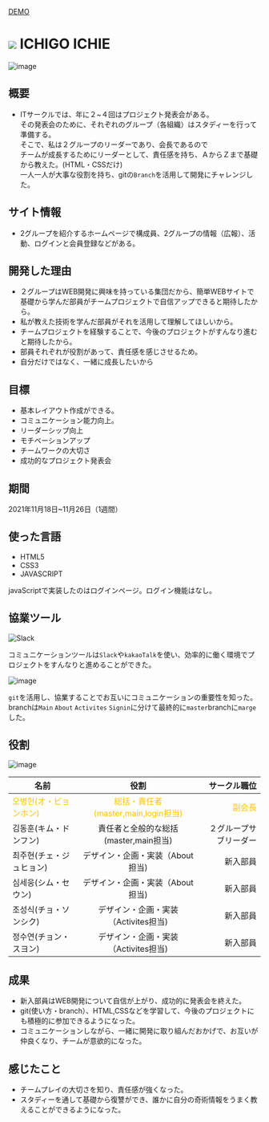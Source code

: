 <a href="https://hi1004.github.io/Jbit-IT-Group2-HomePage/" target="_blank">DEMO</a>

# <img src="https://hi1004.github.io/Jbit-IT-Group2-HomePage/favicon.ico" /> ICHIGO ICHIE

![image](https://user-images.githubusercontent.com/80688093/170961252-da901de7-6d36-4629-8ef3-88c516950e5f.png)

## 概要
- ITサークルでは、年に２~４回はプロジェクト発表会がある。</br>
その発表会のために、それぞれのグループ（各組織）はスタディーを行って準備する。</br>
  そこで、私は２グループのリーダーであり、会長であるので</br>
  チームが成長するためにリーダーとして、責任感を持ち、ＡからＺまで基礎から教えた。(HTML・CSSだけ)</br>
  一人一人が大事な役割を持ち、gitの`Branch`を活用して開発にチャレンジした。

## サイト情報
- 2グループを紹介するホームページで構成員、2グループの情報（広報）、活動、ログインと会員登録などがある。

## 開発した理由
- ２グループはWEB開発に興味を持っている集団だから、簡単WEBサイトで基礎から学んだ部員がチームプロジェクトで自信アップできると期待したから。
- 私が教えた技術を学んだ部員がそれを活用して理解してほしいから。
- チームプロジェクトを経験することで、今後のプロジェクトがすんなり進むと期待したから。
- 部員それぞれが役割があって、責任感を感じさせるため。
- 自分だけではなく、一緒に成長したいから

## 目標
- 基本レイアウト作成ができる。
- コミュニケーション能力向上。
- リーダーシップ向上
- モチベーションアップ
- チームワークの大切さ
- 成功的なプロジェクト発表会

## 期間
2021年11月18日~11月26日（1週間）

## 使った言語
- HTML5
- CSS3
- JAVASCRIPT

javaScriptで実装したのはログインページ。ログイン機能はなし。

## 協業ツール
![Slack](https://user-images.githubusercontent.com/80688093/170968960-1dc856a7-eb6b-4476-a669-f80029d7dd7b.png)

コミュニケーションツールは`Slack`や`kakaoTalk`を使い、効率的に働く環境でプロジェクトをすんなりと進めることができた。

![image](https://user-images.githubusercontent.com/80688093/170970334-2c8aadc8-35ac-41ad-ae5f-6ee8cacfa833.png)

`git`を活用し、協業することでお互いにコミュニケーションの重要性を知った。
branchは`Main` `About` `Activites` `Signin`に分けて最終的に`master`branchに`marge`した。

## 役割

![image](https://user-images.githubusercontent.com/80688093/170970916-fe71e353-d191-45b6-9521-1659f40223de.png)

名前 | 役割 | サークル職位
--|:--:|--:
<span style="color:#fdc000">오병헌(オ・ビョンホン)</span>|<span style="color:#fdc000">総括・責任者(master,main,login担当)</sapn>| <span style="color:#fdc000">副会長</span>
김동훈(キム・ドンフン) | 責任者と全般的な総括(master,main担当) | ２グループサブリーダー
최주현(チェ・ジュヒョン) | デザイン・企画・実装（About担当) | 新入部員
심세웅(シム・セウン) | デザイン・企画・実装（About担当) | 新入部員
조성식(チョ・ソンシク) | デザイン・企画・実装（Activites担当) | 新入部員
정수연(チョン・スヨン) | デザイン・企画・実装（Activites担当) | 新入部員

## 成果
- 新入部員はWEB開発について自信が上がり、成功的に発表会を終えた。
- git(使い方・branch）、HTML,CSSなどを学習して、今後のプロジェクトにも積極的に参加できるようになった。
- コミュニケーションしながら、一緒に開発に取り組んだおかげで、お互いが仲良くなり、チームが意欲的になった。

## 感じたこと
- チームプレイの大切さを知り、責任感が強くなった。
- スタディーを通して基礎から復讐ができ、誰かに自分の奇術情報をうまく教えることができるようになった。




